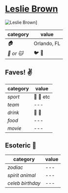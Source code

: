 # [Leslie Brown](https://github.com/starspace1)

![Leslie Brown](https://avatars3.githubusercontent.com/u/1656401?v=3&s=400)]

| category | value |
|-----------|-------|
| _:house:_ | Orlando, FL |
| _:dog: or :cat:_ | :bird: :snake: |

## Faves! :v:

| category | value |
|----------|--------|
| _sport_  | :football: :basketball: etc |
| _team_   | --- |
| _drink_  | :beer: :wine_glass: |
| _food_   | --- |
| _movie_  | --- |

## Esoteric :crystal_ball:

| category | value |
|----------|-------|
| _zodiac_ | --- |
| _spirit animal_ | --- |
| _celeb birthday_ | --- |
